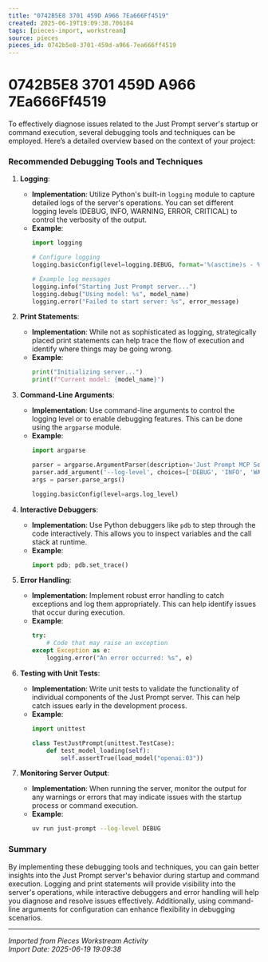 ```yaml
---
title: "0742B5E8 3701 459D A966 7Ea666Ff4519"
created: 2025-06-19T19:09:38.706184
tags: [pieces-import, workstream]
source: pieces
pieces_id: 0742b5e8-3701-459d-a966-7ea666ff4519
---
```


# 0742B5E8 3701 459D A966 7Ea666Ff4519

To effectively diagnose issues related to the Just Prompt server's startup or command execution, several debugging tools and techniques can be employed. Here’s a detailed overview based on the context of your project:

### Recommended Debugging Tools and Techniques

1. **Logging**:
   - **Implementation**: Utilize Python's built-in `logging` module to capture detailed logs of the server's operations. You can set different logging levels (DEBUG, INFO, WARNING, ERROR, CRITICAL) to control the verbosity of the output.
   - **Example**:
     ```python
     import logging

     # Configure logging
     logging.basicConfig(level=logging.DEBUG, format='%(asctime)s - %(levelname)s - %(message)s')

     # Example log messages
     logging.info("Starting Just Prompt server...")
     logging.debug("Using model: %s", model_name)
     logging.error("Failed to start server: %s", error_message)
     ```

2. **Print Statements**:
   - **Implementation**: While not as sophisticated as logging, strategically placed print statements can help trace the flow of execution and identify where things may be going wrong.
   - **Example**:
     ```python
     print("Initializing server...")
     print(f"Current model: {model_name}")
     ```

3. **Command-Line Arguments**:
   - **Implementation**: Use command-line arguments to control the logging level or to enable debugging features. This can be done using the `argparse` module.
   - **Example**:
     ```python
     import argparse

     parser = argparse.ArgumentParser(description='Just Prompt MCP Server')
     parser.add_argument('--log-level', choices=['DEBUG', 'INFO', 'WARNING', 'ERROR', 'CRITICAL'], default='INFO')
     args = parser.parse_args()

     logging.basicConfig(level=args.log_level)
     ```

4. **Interactive Debuggers**:
   - **Implementation**: Use Python debuggers like `pdb` to step through the code interactively. This allows you to inspect variables and the call stack at runtime.
   - **Example**:
     ```python
     import pdb; pdb.set_trace()
     ```

5. **Error Handling**:
   - **Implementation**: Implement robust error handling to catch exceptions and log them appropriately. This can help identify issues that occur during execution.
   - **Example**:
     ```python
     try:
         # Code that may raise an exception
     except Exception as e:
         logging.error("An error occurred: %s", e)
     ```

6. **Testing with Unit Tests**:
   - **Implementation**: Write unit tests to validate the functionality of individual components of the Just Prompt server. This can help catch issues early in the development process.
   - **Example**:
     ```python
     import unittest

     class TestJustPrompt(unittest.TestCase):
         def test_model_loading(self):
             self.assertTrue(load_model("openai:03"))
     ```

7. **Monitoring Server Output**:
   - **Implementation**: When running the server, monitor the output for any warnings or errors that may indicate issues with the startup process or command execution.
   - **Example**:
     ```bash
     uv run just-prompt --log-level DEBUG
     ```

### Summary

By implementing these debugging tools and techniques, you can gain better insights into the Just Prompt server's behavior during startup and command execution. Logging and print statements will provide visibility into the server's operations, while interactive debuggers and error handling will help you diagnose and resolve issues effectively. Additionally, using command-line arguments for configuration can enhance flexibility in debugging scenarios.

---
*Imported from Pieces Workstream Activity*  
*Import Date: 2025-06-19 19:09:38*
